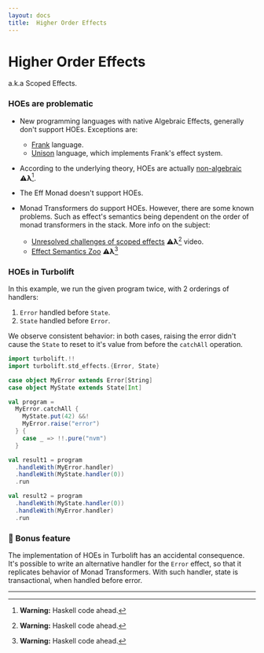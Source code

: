 ```yaml
---
layout: docs
title:  Higher Order Effects
---
```


# Higher Order Effects

a.k.a Scoped Effects.

### HOEs are problematic

- New programming languages with native Algebraic Effects, generally don't support HOEs. Exceptions are:
  - [Frank](https://github.com/frank-lang/frank) language.
  - [Unison](https://www.unison-lang.org/) language, which implements Frank's effect system.

- According to the underlying theory, HOEs are actually [non-algebraic](https://old.reddit.com/r/haskell/comments/ej8fme/unordered_effects/fd00mk2/?context=3) ⚠️**λ**[^1].

- The Eff Monad doesn't support HOEs.

- Monad Transformers do support HOEs. However, there are some known problems. Such as effect's semantics being dependent
on the order of monad transformers in the stack. More info on the subject:
  - [Unresolved challenges of scoped effects](https://old.reddit.com/r/haskell/comments/pywuqg/unresolved_challenges_of_scoped_effects_and_what/) ⚠️**λ**[^1] video.
  - [Effect Semantics Zoo](https://github.com/lexi-lambda/eff/blob/master/notes/semantics-zoo.md) ⚠️**λ**[^1]

### HOEs in Turbolift

In this example, we run the given program twice, with 2 orderings of handlers:
1. `Error` handled before `State`.
2. `State` handled before `Error`.

We observe consistent behavior: in both cases,
raising the error didn't cause the `State` to reset to it's value from
before the `catchAll` operation.

```scala mdoc
import turbolift.!!
import turbolift.std_effects.{Error, State}

case object MyError extends Error[String]
case object MyState extends State[Int]

val program =
  MyError.catchAll {
    MyState.put(42) &&!
    MyError.raise("error")
  } {
    case _ => !!.pure("nvm")
  }

val result1 = program
  .handleWith(MyError.handler)
  .handleWith(MyState.handler(0))
  .run

val result2 = program
  .handleWith(MyState.handler(0))
  .handleWith(MyError.handler)
  .run
```

### 🎁 Bonus feature

The implementation of HOEs in Turbolift has an accidental consequence.
It's possible to write an alternative handler for the `Error` effect,
so that it replicates behavior of Monad Transformers.
With such handler, state is transactional, when handled before error.



---

[^1]: **Warning:** Haskell code ahead.